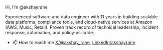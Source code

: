 Hi, I’m @akshayrane

Experienced software and data engineer with 11 years in building scalable data platforms, compliance tools,
and cloud-native services at Amazon (AWS, Music, Retail). Proven track record of technical leadership, incident
response, automation, and policy-as-code.

- 📫 How to reach me [X/@akshay_rane](https://twitter.com/akshay_rane), [LinkedIn/akshayrane](https://www.linkedin.com/in/akshayrane)

<!---
akshayrane/akshayrane is a ✨ special ✨ repository because its `README.md` (this file) appears on your GitHub profile.
You can click the Preview link to take a look at your changes.
--->
